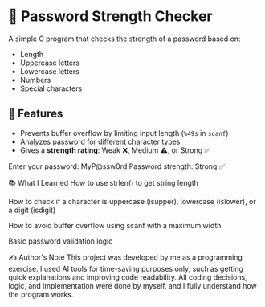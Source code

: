# 🔐 Password Strength Checker

A simple C program that checks the strength of a password based on:
- Length
- Uppercase letters
- Lowercase letters
- Numbers
- Special characters

## 📌 Features
- Prevents buffer overflow by limiting input length (`%49s` in `scanf`)
- Analyzes password for different character types
- Gives a **strength rating**: Weak ❌, Medium ⚠️, or Strong ✅

Enter your password: MyP@ssw0rd
Password strength: Strong ✅

📚 What I Learned
How to use strlen() to get string length

How to check if a character is uppercase (isupper), lowercase (islower), or a digit (isdigit)

How to avoid buffer overflow using scanf with a maximum width

Basic password validation logic

✍️ Author's Note
This project was developed by me as a programming exercise.
I used AI tools for time-saving purposes only, such as getting quick explanations and improving code readability.
All coding decisions, logic, and implementation were done by myself, and I fully understand how the program works.
